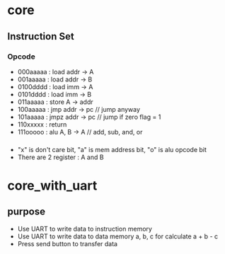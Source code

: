 # core
## Instruction Set
### Opcode 
* 000aaaaa : load addr -> A  
* 001aaaaa : load addr -> B 
* 0100dddd : load imm -> A
* 0101dddd : load imm -> B
* 011aaaaa : store A -> addr
* 100aaaaa : jmp addr -> pc // jump anyway   
* 101aaaaa : jmpz addr -> pc // jump if zero flag = 1
* 110xxxxx : return        
* 111ooooo : alu A, B -> A // add, sub, and, or
### 
* "x" is don't care bit, "a" is mem address bit, "o" is alu opcode bit 
* There are 2 register : A and B 
# core_with_uart

## purpose
* Use UART to write data to instruction memory
* Use UART to write data to data memory a, b, c for calculate a + b - c
* Press send button to transfer data
